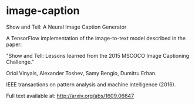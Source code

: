# image-caption

Show and Tell: A Neural Image Caption Generator

A TensorFlow implementation of the image-to-text model described in the paper:

"Show and Tell: Lessons learned from the 2015 MSCOCO Image Captioning Challenge."

Oriol Vinyals, Alexander Toshev, Samy Bengio, Dumitru Erhan.

IEEE transactions on pattern analysis and machine intelligence (2016).

Full text available at: http://arxiv.org/abs/1609.06647
